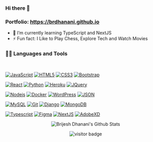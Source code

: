 ### Hi there 👋

### Portfolio: https://brdhanani.github.io

- 🌱 I’m currently learning TypeScript and NextJS
- ⚡ Fun fact: I Like to Play Chess, Explore Tech and Watch Movies


### 👨‍💻 Languages and Tools

<br />

[![JavaScript](https://img.shields.io/badge/-JavaScript-black?style=flat&logo=javascript&link=https://github.com/bhanukirant99)](https://github.com/bhanukirant99) 
[![HTML5](https://img.shields.io/badge/-HTML5-E34F26?style=flat&logo=html5&logoColor=white&link=https://github.com/bhanukirant99)](https://github.com/bhanukirant99) 
[![CSS3](https://img.shields.io/badge/-CSS3-1572B6?style=flat&logo=css3&link=https://github.com/bhanukirant99)](https://github.com/bhanukirant99) 
[![Bootstrap](https://img.shields.io/badge/-Bootstrap-563D7C?style=flat&logo=bootstrap&link=https://github.com/bhanukirant99)](https://github.com/bhanukirant99) 

[![React](https://img.shields.io/badge/-React-black?style=flat&logo=react&link=https://github.com/bhanukirant99)](https://github.com/bhanukirant99) 
[![Python](https://img.shields.io/badge/-Python-yellow?style=flat&logo=python&link=https://github.com/bhanukirant99)](https://github.com/bhanukirant99) 
[![Heroku](https://img.shields.io/badge/-Heroku-gray?style=flat&logo=heroku&link=https://github.com/bhanukirant99)](https://github.com/bhanukirant99) 
[![JQuery](https://img.shields.io/badge/-JQuery-blue?style=flat&logo=jquery&link=https://github.com/bhanukirant99)](https://github.com/bhanukirant99) 

[![Nodejs](https://img.shields.io/badge/-Nodejs-green?style=flat&logo=Node.js&link=https://github.com/bhanukirant99)](https://github.com/bhanukirant99) 
[![Docker](https://img.shields.io/badge/-Docker-black?style=flat&logo=docker&link=https://github.com/bhanukirant99)](https://github.com/bhanukirant99) 
[![WordPress](https://img.shields.io/badge/-WordPress-blue?style=flat&logo=wordpress&link=https://github.com/bhanukirant99)](https://github.com/bhanukirant99) 
[![JSON](https://img.shields.io/badge/-json-02569B?style=flat&logo=json&link=https://github.com/bhanukirant99)](https://github.com/bhanukirant99)

[![MySQL](https://img.shields.io/badge/-MySQL-black?style=flat&logo=mysql&link=https://github.com/bhanukirant99)](https://github.com/bhanukirant99)
[![Git](https://img.shields.io/badge/-Git-black?style=flat&logo=git&link=https://github.com/bhanukirant99)](https://github.com/bhanukirant99) 
[![Django](https://img.shields.io/badge/-Django-blue?style=flat&logo=django&link=https://github.com/bhanukirant99)](https://github.com/bhanukirant99)
[![MongoDB](https://img.shields.io/badge/-MongoDB-FCA121?style=flat&logo=mongodb&link=https://github.com/bhanukirant99)](https://gitlab.com/bhanukirant99) 

[![Typescript](https://img.shields.io/badge/-TypeScript-white?style=flat&logo=typescript&link=https://github.com/bhanukirant99)](https://github.com/bhanukirant99)
[![Figma](https://img.shields.io/badge/-Figma-red?style=flat&logo=figma&link=https://github.com/bhanukirant99)](https://github.com/bhanukirant99) 
[![NextJS](https://img.shields.io/badge/-NextJS-black?style=flat&logo=nextjs&link=https://github.com/bhanukirant99)](https://github.com/bhanukirant99)
[![AdobeXD](https://img.shields.io/badge/-AdobeXD-gray?style=flat&logo=adobexd&link=https://github.com/bhanukirant99)](https://gitlab.com/bhanukirant99) 

<p align='center'>
  <img align="center" src="https://github-readme-stats.vercel.app/api?username=bhanukirant99&show_icons=true&title_color=fff&icon_color=79ff97&text_color=efefef&bg_color=24292e" alt="Brijesh Dhanani's Github Stats">
</p>

<p align='center'>
  <img src="https://visitor-badge.glitch.me/badge?page_id=bhanukirant99.bhanukirant99" alt="visitor badge"/>
</p>

<!--
**bhanukirant99/bhanukirant99** is a ✨ _special_ ✨ repository because its `README.md` (this file) appears on your GitHub profile.

Here are some ideas to get you started:

- 🔭 I’m currently working on 
- 👯 I’m looking to collaborate on ...
- 🤔 I’m looking for help with ...
- 💬 Ask me about 
- 📫 How to reach me: ...
- 😄 Pronouns: ...
-->
